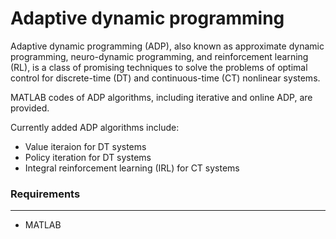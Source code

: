 # Adaptive dynamic programming
Adaptive dynamic programming (ADP), also known as approximate dynamic programming, neuro-dynamic programming, and reinforcement learning (RL), is a class of promising techniques to solve the problems of optimal control for discrete-time (DT) and continuous-time (CT) nonlinear systems.

 MATLAB codes of ADP algorithms, including iterative and online ADP, are provided. 
 
 Currently added ADP algorithms include:
 - Value iteraion for DT systems
 - Policy iteration for DT systems
 - Integral reinforcement learning (IRL) for CT systems


### Requirements
********
- MATLAB

